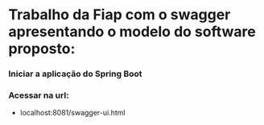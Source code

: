 # Trabalho da Fiap com o swagger apresentando o modelo do software proposto:

### Iniciar a aplicação do Spring Boot

### Acessar na url:
- localhost:8081/swagger-ui.html
